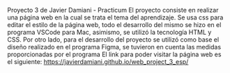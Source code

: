 Proyecto 3 de Javier Damiani - Practicum
El proyecto consiste en realizar una página web en la cual se trata el tema del aprendizaje. Se usa css para editar el estilo de la página web, todo el desarrollo del mismo se hizo en el programa VSCode para Mac, asimismo, se utilizó la tecnología HTML y CSS.
Por otro lado, para el desarrollo del proyecto se utilizó como base el diseño realizado en el programa Figma, se tuvieron en cuenta las medidas proporcionadas por el programa
El link para poder visitar la página web es el siguiente:
https://javierdamiani.github.io/web_project_3_esp/
